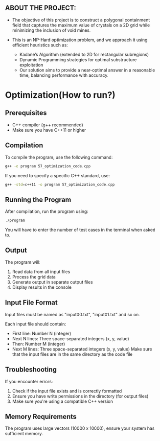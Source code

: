 ## ABOUT THE PROJECT:

- The objective of this project is to construct a polygonal containment field that captures the maximum value of crystals on a 2D grid while minimizing the inclusion of void mines.

- This is an NP-Hard optimization problem, and we approach it using efficient heuristics such as:
  - Kadane’s Algorithm (extended to 2D for rectangular subregions)
  - Dynamic Programming strategies for optimal substructure exploitation
  - Our solution aims to provide a near-optimal answer in a reasonable time, balancing performance with accuracy.



# Optimization(How to run?)

## Prerequisites

- C++ compiler (g++ recommended)
- Make sure you have C++11 or higher


## Compilation

To compile the program, use the following command:

```bash
g++ -o program 57_optimization_code.cpp
```

If you need to specify a specific C++ standard, use:
```bash
g++ -std=c++11 -o program 57_optimization_code.cpp
```

## Running the Program

After compilation, run the program using:
```bash
./program
```
You will have to enter the number of test cases in the terminal when asked to.

## Output

The program will:
1. Read data from all input files
2. Process the grid data
3. Generate output in separate output files
4. Display results in the console

## Input File Format
Input files must be named as "input00.txt", "input01.txt" and so on.

Each input file should contain:
- First line: Number N (integer)
- Next N lines: Three space-separated integers (x, y, value)
- Then: Number M (integer)
- Next M lines: Three space-separated integers (x, y, value)
Make sure that the input files are in the same directory as the code file

## Troubleshooting

If you encounter errors:
1. Check if the input file exists and is correctly formatted
2. Ensure you have write permissions in the directory (for output files)
3. Make sure you're using a compatible C++ version

## Memory Requirements

The program uses large vectors (10000 x 10000), ensure your system has sufficient memory.
